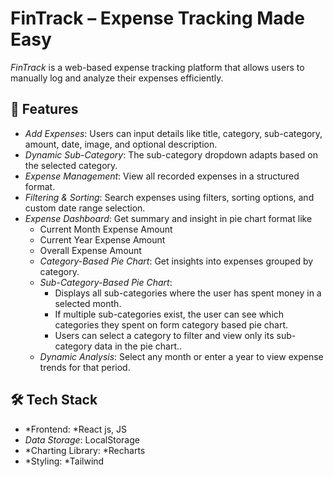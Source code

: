 # FinTrack – Expense Tracking Made Easy  

*FinTrack* is a web-based expense tracking platform that allows users to manually log and analyze their expenses efficiently.  

## 🚀 Features  
- *Add Expenses*: Users can input details like title, category, sub-category, amount, date, image, and optional description.  
- *Dynamic Sub-Category*: The sub-category dropdown adapts based on the selected category.  
- *Expense Management*: View all recorded expenses in a structured format.  
- *Filtering & Sorting*: Search expenses using filters, sorting options, and custom date range selection.  
- *Expense Dashboard*: Get summary and insight in pie chart format like
  - Current Month Expense Amount
  - Current Year Expense Amount
  - Overall Expense Amount
  - *Category-Based Pie Chart*: Get insights into expenses grouped by category.
  - *Sub-Category-Based Pie Chart*:
    - Displays all sub-categories where the user has spent money in a selected month.
    - If multiple sub-categories exist, the user can see which categories they spent on form category based pie chart.
    - Users can select a category to filter and view only its sub-category data in the pie chart..   
  - *Dynamic Analysis*: Select any month or enter a year to view expense trends for that period.  

## 🛠 Tech Stack  
- *Frontend: *React js, JS   
- *Data Storage*: LocalStorage  
- *Charting Library: *Recharts  
- *Styling: *Tailwind
